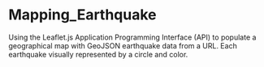 # Mapping_Earthquake
Using the Leaflet.js Application Programming Interface (API) to populate a geographical map with GeoJSON earthquake data from a URL. Each earthquake  visually represented by a circle and color.
